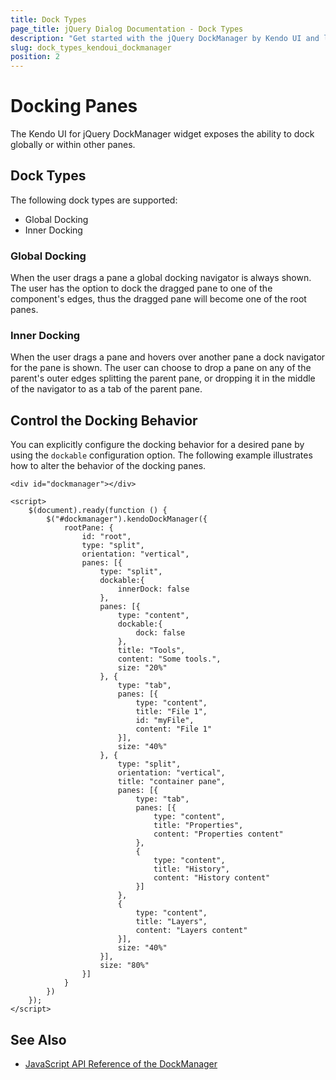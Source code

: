 ```yaml
---
title: Dock Types
page_title: jQuery Dialog Documentation - Dock Types
description: "Get started with the jQuery DockManager by Kendo UI and learn the different dock types."
slug: dock_types_kendoui_dockmanager
position: 2
---
```


# Docking Panes

The Kendo UI for jQuery DockManager widget exposes the ability to dock globally or within other panes.  

## Dock Types

The following dock types are supported:

- Global Docking
- Inner Docking

### Global Docking

When the user drags a pane a global docking navigator is always shown. The user has the option to dock the dragged pane to one of the component's edges, thus the dragged pane will become one of the root panes.

### Inner Docking

When the user drags a pane and hovers over another pane a dock navigator for the pane is shown. The user can choose to drop a pane on any of the parent's outer edges splitting the parent pane, or dropping it in the middle of the navigator to as a tab of the parent pane.

## Control the Docking Behavior

You can explicitly configure the docking behavior for a desired pane by using the `dockable` configuration option. The following example illustrates how to alter the behavior of the docking panes.

```dojo
<div id="dockmanager"></div>

<script>
    $(document).ready(function () {
        $("#dockmanager").kendoDockManager({
            rootPane: {
                id: "root",
                type: "split",
                orientation: "vertical",
                panes: [{
                    type: "split",
                    dockable:{
                        innerDock: false
                    },
                    panes: [{
                        type: "content",
                        dockable:{
                            dock: false
                        },
                        title: "Tools",
                        content: "Some tools.",
                        size: "20%"
                    }, {
                        type: "tab",
                        panes: [{
                            type: "content",
                            title: "File 1",
                            id: "myFile",
                            content: "File 1"
                        }],
                        size: "40%"
                    }, {
                        type: "split",
                        orientation: "vertical",
                        title: "container pane",
                        panes: [{
                            type: "tab",
                            panes: [{
                                type: "content",
                                title: "Properties",
                                content: "Properties content"
                            },
                            {
                                type: "content",
                                title: "History",
                                content: "History content"
                            }]
                        },
                        {
                            type: "content",
                            title: "Layers",
                            content: "Layers content"
                        }],
                        size: "40%"
                    }],
                    size: "80%"
                }]
            }
        })
    });
</script>
```

## See Also

* [JavaScript API Reference of the DockManager](/api/javascript/ui/dockmanager)
